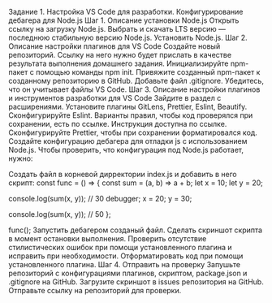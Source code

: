 Задание 1. Настройка VS Code для разработки. Конфигурирование дебагера для Node.js
Шаг 1. Описание установки Node.js
Открыть ссылку на загрузку Node.js.
Выбрать и скачать LTS версию — последнюю стабильную версию Node.js.
Установить Node.js.
Шаг 2. Описание настройки плагинов для VS Code
Создайте новый репозиторий. Ссылку на него нужно будет прислать в качестве результата выполнения домашнего задания.
Инициализируйте npm-пакет с помощью команды npm init.
Привяжите созданный npm-пакет к созданному репозиторию в GitHub.
Добавьте файл .gitignore. Убедитесь, что он учитывает файлы VS Code.
Шаг 3. Описание настройки плагинов и инструментов разработки для VS Code
Зайдите в раздел с расширениями.
Установите плагины GitLens, Prettier, Eslint, Beautify.
Сконфигурируйте Eslint. Варианты правил, чтобы код проверялся при сохранении, есть по ссылке. Инструкция доступна по ссылке.
Сконфигурируйте Prettier, чтобы при сохранении форматировался код.
Создайте конфигурацию дебагера для отладки js с использованием Node.js.
Чтобы проверить, что конфигурация под Node.js работает, нужно:

Создать файл в корневой дирректории index.js и добавить в него скрипт:
const func = () => {
const sum = (a, b) => a + b;
let x = 10;
let y = 20;

console.log(sum(x, y)); // 30
debugger;
x = 20;
y = 30;

console.log(sum(x, y)); // 50
};

func();
Запустить дебагером созданый файл.
Сделать скриншот скрипта в момент остановки выполнения.
Проверить отсутствие стилистических ошибок при помощи установленного плагина и исправить при необходимости.
Отформатировать код при помощи установленного плагина.
Шаг 4. Отправить на проверку
Запушьте репозиторий с конфигурациями плагинов, скриптом, package.json и .gitignore на GitHub.
Загрузите скриншот в issues репозитория на GitHub.
Отправьте ссылку на репозиторий для проверки.